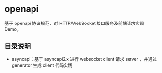 # openapi

基于 openapi 协议规范，对 HTTP/WebSocket 接口服务及前端请求实现 Demo。

## 目录说明

- asyncapi：基于 asyncapi2.x 进行 websocket client 请求 server ，并通过 generator 生成 client 代码实践
